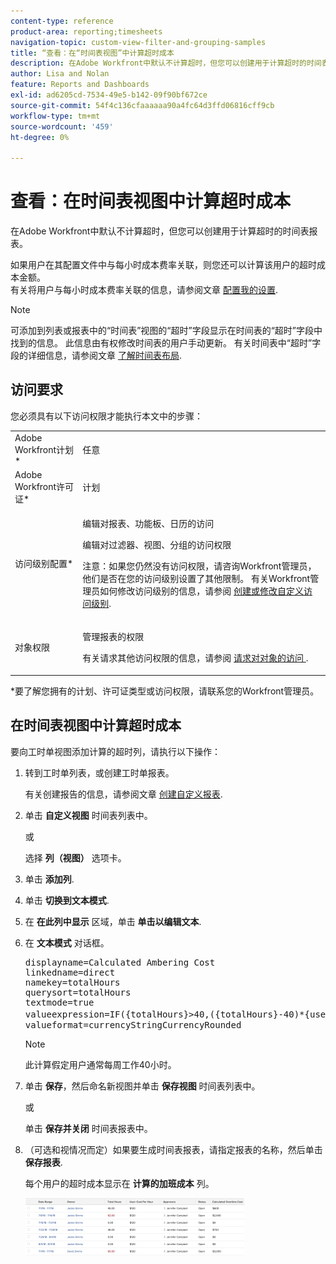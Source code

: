 ```yaml
---
content-type: reference
product-area: reporting;timesheets
navigation-topic: custom-view-filter-and-grouping-samples
title: “查看：在“时间表视图”中计算超时成本
description: 在Adobe Workfront中默认不计算超时，但您可以创建用于计算超时的时间表报表。
author: Lisa and Nolan
feature: Reports and Dashboards
exl-id: ad6205cd-7534-49e5-b142-09f90bf672ce
source-git-commit: 54f4c136cfaaaaaa90a4fc64d3ffd06816cff9cb
workflow-type: tm+mt
source-wordcount: '459'
ht-degree: 0%

---
```


# 查看：在时间表视图中计算超时成本

在Adobe Workfront中默认不计算超时，但您可以创建用于计算超时的时间表报表。

如果用户在其配置文件中与每小时成本费率关联，则您还可以计算该用户的超时成本金额。\
有关将用户与每小时成本费率关联的信息，请参阅文章 [配置我的设置](../../../workfront-basics/manage-your-account-and-profile/configuring-your-user-profile/configure-my-settings.md).

>[!NOTE]
>
>可添加到列表或报表中的“时间表”视图的“超时”字段显示在时间表的“超时”字段中找到的信息。 此信息由有权修改时间表的用户手动更新。 有关时间表中“超时”字段的详细信息，请参阅文章 [了解时间表布局](../../../timesheets/timesheets/timesheet-layout.md).

## 访问要求

您必须具有以下访问权限才能执行本文中的步骤：

<table style="table-layout:auto"> 
 <col> 
 <col> 
 <tbody> 
  <tr> 
   <td role="rowheader">Adobe Workfront计划*</td> 
   <td> <p>任意</p> </td> 
  </tr> 
  <tr> 
   <td role="rowheader">Adobe Workfront许可证*</td> 
   <td> <p>计划 </p> </td> 
  </tr> 
  <tr> 
   <td role="rowheader">访问级别配置*</td> 
   <td> <p>编辑对报表、功能板、日历的访问</p> <p>编辑对过滤器、视图、分组的访问权限</p> <p>注意：如果您仍然没有访问权限，请咨询Workfront管理员，他们是否在您的访问级别设置了其他限制。 有关Workfront管理员如何修改访问级别的信息，请参阅 <a href="../../../administration-and-setup/add-users/configure-and-grant-access/create-modify-access-levels.md" class="MCXref xref">创建或修改自定义访问级别</a>.</p> </td> 
  </tr> 
  <tr> 
   <td role="rowheader">对象权限</td> 
   <td> <p>管理报表的权限</p> <p>有关请求其他访问权限的信息，请参阅 <a href="../../../workfront-basics/grant-and-request-access-to-objects/request-access.md" class="MCXref xref">请求对对象的访问 </a>.</p> </td> 
  </tr> 
 </tbody> 
</table>

&#42;要了解您拥有的计划、许可证类型或访问权限，请联系您的Workfront管理员。

## 在时间表视图中计算超时成本

要向工时单视图添加计算的超时列，请执行以下操作：

1. 转到工时单列表，或创建工时单报表。

   有关创建报告的信息，请参阅文章 [创建自定义报表](../../../reports-and-dashboards/reports/creating-and-managing-reports/create-custom-report.md).

1. 单击 **自定义视图** 时间表列表中。

   或

   选择 **列（视图）** 选项卡。

1. 单击 **添加列**.
1. 单击 **切换到文本模式**.
1. 在 **在此列中显示** 区域，单击 **单击以编辑文本**.
1. 在 **文本模式** 对话框。
   <pre>displayname=Calculated Ambering Cost<br>linkedname=direct<br>namekey=totalHours<br>querysort=totalHours <br>textmode=true<br>valueexpression=IF({totalHours}&gt;40,({totalHours}-40)*{user}。{costPerHour},{totalHours}*{user}。{costPerHour})<br>valueformat=currencyStringCurrencyRounded</pre>

   >[!NOTE]
   >
   >此计算假定用户通常每周工作40小时。

1. 单击 **保存**，然后命名新视图并单击 **保存视图** 时间表列表中。

   或

   单击 **保存并关闭** 时间表报表中。

1. （可选和视情况而定）如果要生成时间表报表，请指定报表的名称，然后单击 **保存报表**.

   每个用户的超时成本显示在 **计算的加班成本** 列。

   ![calculated_overtime_cost_in_timeske_report_png](assets/calculated-overtime-cost-in-timesheet-report-350x92.png)
